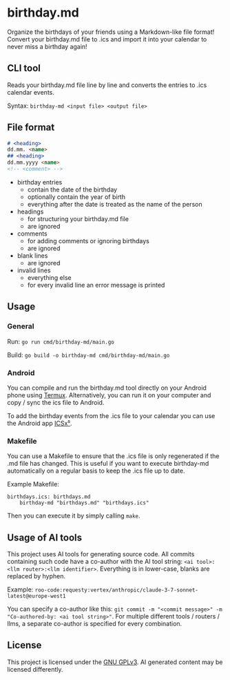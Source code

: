 # birthday.md

Organize the birthdays of your friends using a Markdown-like file format! Convert your birthday.md file to .ics and import it into your calendar to never miss a birthday again!

## CLI tool

Reads your birthday.md file line by line and converts the entries to .ics calendar events.

Syntax: `birthday-md <input file> <output file>`

## File format

```md
# <heading>
dd.mm. <name>
## <heading>
dd.mm.yyyy <name>
<!-- <comment> -->

```

* birthday entries
    * contain the date of the birthday
    * optionally contain the year of birth
    * everything after the date is treated as the name of the person
* headings
    * for structuring your birthday.md file
    * are ignored
* comments
    * for adding comments or ignoring birthdays
    * are ignored
* blank lines
    * are ignored
* invalid lines
    * everything else
    * for every invalid line an error message is printed

## Usage
### General

Run: `go run cmd/birthday-md/main.go`

Build: `go build -o birthday-md cmd/birthday-md/main.go`

### Android

You can compile and run the birthday.md tool directly on your Android phone using [Termux](https://termux.dev). Alternatively, you can run it on your computer and copy / sync the ics file to Android.

To add the birthday events from the .ics file to your calendar you can use the Android app [ICSx⁵](https://icsx5.bitfire.at).

### Makefile

You can use a Makefile to ensure that the .ics file is only regenerated if the .md file has changed. This is useful if you want to execute birthday-md automatically on a regular basis to keep the .ics file up to date.

Example Makefile:

```make
birthdays.ics: birthdays.md
    birthday-md "birthdays.md" "birthdays.ics"
```

Then you can execute it by simply calling `make`.

## Usage of AI tools

This project uses AI tools for generating source code. All commits containing such code have a co-author with the AI tool string: `<ai tool>:<llm router>:<llm identifier>`. Everything is in lower-case, blanks are replaced by hyphen.

Example: `roo-code:requesty:vertex/anthropic/claude-3-7-sonnet-latest@europe-west1`

You can specify a co-author like this: `git commit -m "<commit message>" -m "Co-authored-by: <ai tool string>"`. For multiple different tools / routers / llms, a separate co-author is specified for every combination.

## License

This project is licensed under the [GNU GPLv3](LICENSE). AI generated content may be licensed differently.
